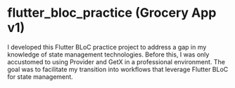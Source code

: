 # flutter_bloc_practice (Grocery App v1)

I developed this Flutter BLoC practice project to address a gap in my knowledge of state management technologies. Before this, I was only accustomed to using Provider and GetX in a professional environment. The goal was to facilitate my transition into workflows that leverage Flutter BLoC for state management.

